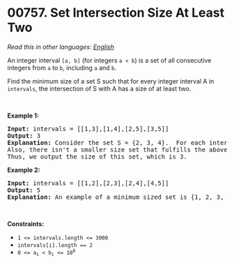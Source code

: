 # 00757. Set Intersection Size At Least Two

  _Read this in other languages:_
    [_English_](README.md)

<p>An integer interval <code>[a, b]</code> (for integers <code>a &lt; b</code>) is a set of all consecutive integers from <code>a</code> to <code>b</code>, including <code>a</code> and <code>b</code>.</p>

<p>Find the minimum size of a set S such that for every integer interval A in <code>intervals</code>, the intersection of S with A has a size of at least two.</p>

<p>&nbsp;</p>
<p><strong>Example 1:</strong></p>

<pre>
<strong>Input:</strong> intervals = [[1,3],[1,4],[2,5],[3,5]]
<strong>Output:</strong> 3
<strong>Explanation:</strong> Consider the set S = {2, 3, 4}.  For each interval, there are at least 2 elements from S in the interval.
Also, there isn&#39;t a smaller size set that fulfills the above condition.
Thus, we output the size of this set, which is 3.
</pre>

<p><strong>Example 2:</strong></p>

<pre>
<strong>Input:</strong> intervals = [[1,2],[2,3],[2,4],[4,5]]
<strong>Output:</strong> 5
<strong>Explanation:</strong> An example of a minimum sized set is {1, 2, 3, 4, 5}.
</pre>

<p>&nbsp;</p>
<p><strong>Constraints:</strong></p>

<ul>
	<li><code>1 &lt;= intervals.length &lt;= 3000</code></li>
	<li><code>intervals[i].length == 2</code></li>
	<li><code>0 &lt;= a<sub>i</sub> &lt;&nbsp;b<sub>i</sub> &lt;= 10<sup>8</sup></code></li>
</ul>
